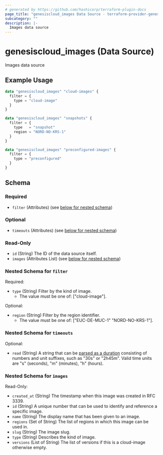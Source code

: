```yaml
---
# generated by https://github.com/hashicorp/terraform-plugin-docs
page_title: "genesiscloud_images Data Source - terraform-provider-genesiscloud"
subcategory: ""
description: |-
  Images data source
---
```


# genesiscloud_images (Data Source)

Images data source

## Example Usage

```terraform
data "genesiscloud_images" "cloud-images" {
  filter = {
    type = "cloud-image"
  }
}

data "genesiscloud_images" "snapshots" {
  filter = {
    type   = "snapshot"
    region = "NORD-NO-KRS-1"
  }
}

data "genesiscloud_images" "preconfigured-images" {
  filter = {
    type = "preconfigured"
  }
}
```

<!-- schema generated by tfplugindocs -->
## Schema

### Required

- `filter` (Attributes) (see [below for nested schema](#nestedatt--filter))

### Optional

- `timeouts` (Attributes) (see [below for nested schema](#nestedatt--timeouts))

### Read-Only

- `id` (String) The ID of the data source itself.
- `images` (Attributes List) (see [below for nested schema](#nestedatt--images))

<a id="nestedatt--filter"></a>
### Nested Schema for `filter`

Required:

- `type` (String) Filter by the kind of image.
  - The value must be one of: ["cloud-image"].

Optional:

- `region` (String) Filter by the region identifier.
  - The value must be one of: ["EUC-DE-MUC-1" "NORD-NO-KRS-1"].


<a id="nestedatt--timeouts"></a>
### Nested Schema for `timeouts`

Optional:

- `read` (String) A string that can be [parsed as a duration](https://pkg.go.dev/time#ParseDuration) consisting of numbers and unit suffixes, such as "30s" or "2h45m". Valid time units are "s" (seconds), "m" (minutes), "h" (hours).


<a id="nestedatt--images"></a>
### Nested Schema for `images`

Read-Only:

- `created_at` (String) The timestamp when this image was created in RFC 3339.
- `id` (String) A unique number that can be used to identify and reference a specific image.
- `name` (String) The display name that has been given to an image.
- `regions` (Set of String) The list of regions in which this image can be used in.
- `slug` (String) The image slug.
- `type` (String) Describes the kind of image.
- `versions` (List of String) The list of versions if this is a cloud-image otherwise empty.
